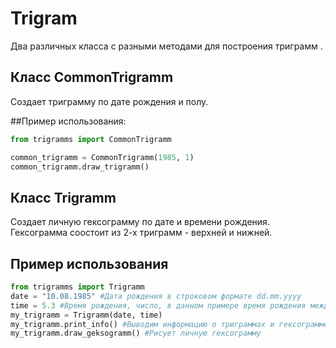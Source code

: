# Trigram
Два различных класса с разными методами для построения триграмм .

## Класс CommonTrigramm
Создает триграмму по дате рождения и полу.

##Пример использования:
```python
from trigramms import CommonTrigramm

common_trigramm = CommonTrigramm(1985, 1)
common_trigramm.draw_trigramm()
```
## Класс Trigramm
Создает личную гексограмму по дате и времени рождения. Гексограмма соостоит из 2-х триграмм - верхней и нижней.

## Пример использования
```python
from trigramms import Trigramm
date = "10.08.1985" #Дата рождения в строковом формате dd.mm.yyyy
time = 5.3 #Время рождения, число, в данном примере время рождения между 5 и 6 утра
my_trigramm = Trigramm(date, time)
my_trigramm.print_info() #Выводим информацию о триграммах и гексограмме
my_trigramm.draw_geksogramm() #Рисует личную гексограмму
```
